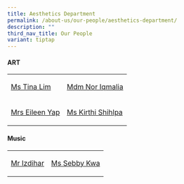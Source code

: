 ```yaml
---
title: Aesthetics Department
permalink: /about-us/our-people/aesthetics-department/
description: ""
third_nav_title: Our People
variant: tiptap
---
```

<h4>ART</h4>
<table style="minWidth: 50px">
<colgroup>
<col>
<col>
</colgroup>
<tbody>
<tr>
<td rowspan="1" colspan="1">
<p><a href="mailto:lim_hwee_tin_a@schools.gov.sg" rel="noopener nofollow" target="_blank">Ms Tina Lim</a>
</p>
</td>
<td rowspan="1" colspan="1">
<p><a href="mailto:nor_iqmalia_saharudin@schools.gov.sg" rel="noopener nofollow" target="_blank">Mdm Nor Iqmalia</a>
</p>
</td>
</tr>
<tr>
<td rowspan="1" colspan="1">
<p><a href="mailto:soh_chin_ping_eileen@schools.gov.sg" rel="noopener nofollow" target="_blank">Mrs Eileen Yap</a>
</p>
</td>
<td rowspan="1" colspan="1">
<p><a href="mailto:kirthi_shihlpa_pillai@schools.gov.sg" rel="noopener nofollow" target="_blank">Ms Kirthi Shihlpa</a>
</p>
</td>
</tr>
</tbody>
</table>
<h4>Music</h4>
<table style="minWidth: 50px">
<colgroup>
<col>
<col>
</colgroup>
<tbody>
<tr>
<td rowspan="1" colspan="1">
<p><a href="mailto:muhammad_izdihar_othman@schools.gov.sg" rel="noopener nofollow" target="_blank">Mr Izdihar</a>
</p>
</td>
<td rowspan="1" colspan="1">
<p><a href="mailto:kwa_yan_teng@schools.gov.sg" rel="noopener nofollow" target="_blank">Ms Sebby Kwa</a>
</p>
</td>
</tr>
</tbody>
</table>
<p></p>